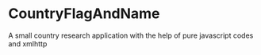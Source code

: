 # CountryFlagAndName
A small country research application with the help of pure javascript codes and xmlhttp
